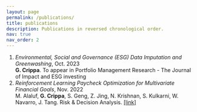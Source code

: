 ```yaml
---
layout: page
permalink: /publications/
title: publications
description: Publications in reversed chronological order. 
nav: true
nav_order: 2
---
```


1. *Environmental, Social and Governance (ESG) Data Imputation and Greenwashing*, Oct. 2023\
   **G. Crippa**. To appear in Portfolio Management Research - The Journal of Impact and ESG investing
2. *Reinforcement Learning Paycheck Optimization for Multivariate Financial Goals*, Nov. 2022\
   M. Alaluf, **G. Crippa**, S. Geng, Z. Jing, N. Krishnan, S. Kulkarni, W. Navarro, J. Tang. Risk & Decision Analysis. [[link]](https://sircar.princeton.edu/sites/g/files/toruqf5981/files/documents/paycheck_final.pdf)
